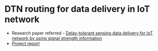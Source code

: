 # DTN routing for data delivery in IoT network
* Research paper referred - [Delay-tolerant sensing data delivery for IoT network by using signal strength information](https://link.springer.com/article/10.1007/s12083-016-0536-2)<br>
* [Project report](https://github.com/samina-mulani/BITS_Study_Projects/blob/main/LOP_DTN/Final_Report.pdf)
